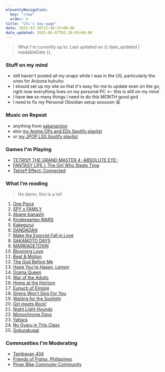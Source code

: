 ```yaml
---
eleventyNavigation:
  key: "/now"
  order: 4
title: "Chi's now page"
date: 2025-03-30T12:48:25+00:00
date_updated: 2025-06-07T02:29:03+00:00
---
```


> What I'm currently up to.
> Last updated on {{ date_updated | readableDate }}.

### Stuff on my mind

- still haven't posted all my snaps while I was in the US, particularly the ones for Arizona huhuhu
- I should set up my site so that it's easy for me to update even on the go, right now everything lives on my personal PC <-- this is still on my mind
- I have ~~too~~ so many things I need to do this MONTH good god
- I need to fix my Personal Obsidian setup sooooon 😩

### Music on Repeat
- anything from [sakanaction](https://open.spotify.com/artist/0hCWVMGGQnRVfDgmhwLIxq?si=4S6qkjAJSySUlNdrmZcj8g)
- also [my Anime OPs and EDs Spotify playlist](https://open.spotify.com/playlist/3RA1XmqaJLjzKwdK6JZfkC?si=ec0b7ecb0f144d28)
- or [my JPOP LSS Spotify playlist](https://open.spotify.com/playlist/1HhGj1oozPLXOG6I1xCUDw?si=ee1be7b111034486)

### Games I'm Playing
- [TETRIS®️ THE GRAND MASTER 4 -ABSOLUTE EYE-](https://store.steampowered.com/app/3328480/TETRIS_THE_GRAND_MASTER_4_ABSOLUTE_EYE/)
- [FANTASY LIFE i: The Girl Who Steals Time](https://store.steampowered.com/app/2993780/FANTASY_LIFE_i_The_Girl_Who_Steals_Time/)
- [Tetris®️ Effect: Connected](https://store.steampowered.com/app/1003590/Tetris_Effect_Connected/)

### What I’m reading
> Ho damn, this is a lot!

1. [One Piece](https://myanimelist.net/manga/13/One_Piece)
2. [SPY x FAMILY](https://mangaplus.shueisha.co.jp/titles/100056)
3. [Akane-banashi](https://mangaplus.shueisha.co.jp/titles/100185)
4. [Kindergarten WARS](https://mangaplus.shueisha.co.jp/titles/100246)
5. [Kakegurui](https://global.bookwalker.jp/series/75664/)
6. [DANDADAN](https://mangaplus.shueisha.co.jp/titles/100171)
7. [Make the Exorcist Fall in Love](https://mangaplus.shueisha.co.jp/titles/100198)
8. [SAKAMOTO DAYS](https://mangaplus.shueisha.co.jp/titles/100127)
9. [MARRIAGETOXIN](https://mangaplus.shueisha.co.jp/titles/100190)
10. [Blooming Love](https://mangaplus.shueisha.co.jp/titles/100245)
11. [Beat & Motion](https://mangaplus.shueisha.co.jp/titles/100228)
12. [The God Before Me](https://mangaplus.shueisha.co.jp/titles/100289)
13. [Hope You're Happy, Lemon](https://mangaplus.shueisha.co.jp/titles/100280)
14. [Drama Queen](https://mangaplus.shueisha.co.jp/titles/100404)
15. [War of the Adults](https://mangaplus.shueisha.co.jp/titles/100479)
16. [Home at the Horizon](https://mangaplus.shueisha.co.jp/titles/100467)
17. [Eunuch of Empire](https://mangaplus.shueisha.co.jp/titles/100439)
18. [Sirens Won't Sing For You](https://mangaplus.shueisha.co.jp/titles/100420)
19. [Waiting for the Sunlight](https://mangaplus.shueisha.co.jp/titles/100409)
20. [Girl meets Rock!](https://mangaplus.shueisha.co.jp/titles/100291)
21. [Night Light Hounds](https://mangaplus.shueisha.co.jp/titles/100374)
22. [Monochrome Days](https://mangaplus.shueisha.co.jp/titles/100372)
23. [Yattara](https://mangaplus.shueisha.co.jp/titles/100370)
24. [No Gyaru in This Class](https://mangaplus.shueisha.co.jp/titles/100357)
25. [Gokurakugai](https://mangaplus.shueisha.co.jp/titles/100230)

### Communities I'm Moderating

- [Tambayan 404](https://tambayan404.com)
- [Friends of Figma, Philippines](https://friends.figma.com/philippines)
- [Pinay Bike Commuter Community](https://fb.com/groups/pinaybikecommutercommunity)